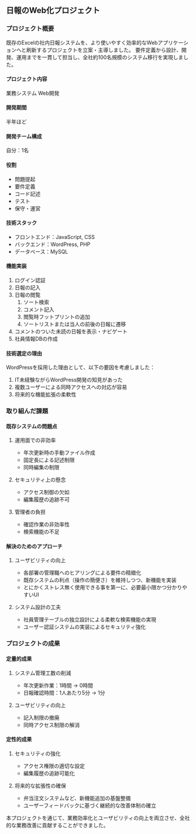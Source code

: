 ## 日報のWeb化プロジェクト

### プロジェクト概要
既存のExcelの社内日報システムを、より使いやすく効率的なWebアプリケーションへと刷新するプロジェクトを立案・主導しました。
要件定義から設計、開発、運用までを一貫して担当し、全社約100名規模のシステム移行を実現しました。

#### プロジェクト内容
業務システム
Web開発

#### 開発期間
半年ほど

#### 開発チーム構成
自分：1名

#### 役割
- 問題提起
- 要件定義
- コード記述
- テスト
- 保守・運営

#### 技術スタック
- フロントエンド：JavaScript, CSS
- バックエンド：WordPress, PHP
- データベース：MySQL

#### 機能実装
1. ログイン認証
2. 日報の記入
3. 日報の閲覧
   1. ソート検索
   2. コメント記入
   3. 閲覧時フットプリントの追加
   4. ソートリストまたは当人の前後の日報に遷移
4. コメントのついた未読の日報を表示・ナビゲート
5. 社員情報DBの作成

#### 技術選定の理由
WordPressを採用した理由として、以下の要因を考慮しました：
1. IT未経験ながらWordPress開発の知見があった
2. 複数ユーザーによる同時アクセスへの対応が容易
3. 将来的な機能拡張の柔軟性

### 取り組んだ課題

#### 既存システムの問題点
1. 運用面での非効率
   - 年次更新時の手動ファイル作成
   - 固定長による記述制限
   - 同時編集の制限

2. セキュリティ上の懸念
   - アクセス制御の欠如
   - 編集履歴の追跡不可

3. 管理者の負担
   - 確認作業の非効率性
   - 検索機能の不足

#### 解決のためのアプローチ
1. ユーザビリティの向上
   - 各部署の管理職へのヒアリングによる要件の精緻化
   - 既存システムの利点（操作の簡便さ）を維持しつつ、新機能を実装
   - とにかくストレス無く使用できる事を第一に、必要最小限かつ分かりやすいUI

2. システム設計の工夫
   - 社員管理テーブルの独立設計による柔軟な検索機能の実現
   - ユーザー認証システムの実装によるセキュリティ強化

### プロジェクトの成果

#### 定量的成果
1. システム管理工数の削減
   - 年次更新作業：1時間 → 0時間
   - 日報確認時間：1人あたり5分 → 1分

2. ユーザビリティの向上
   - 記入制限の撤廃
   - 同時アクセス制限の解消

#### 定性的成果
1. セキュリティの強化
   - アクセス権限の適切な設定
   - 編集履歴の追跡可能化

2. 将来的な拡張性の確保
   - 弁当注文システムなど、新機能追加の基盤整備
   - ユーザーフィードバックに基づく継続的な改善体制の確立

本プロジェクトを通じて、業務効率化とユーザビリティの向上を両立させ、全社的な業務改善に貢献することができました。